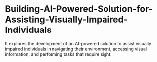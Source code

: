 # Building-AI-Powered-Solution-for-Assisting-Visually-Impaired-Individuals
It explores the development of an AI-powered solution to assist visually impaired individuals in navigating their environment, accessing visual information, and performing tasks that require sight.
